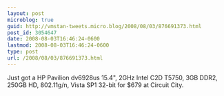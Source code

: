 ```yaml
---
layout: post
microblog: true
guid: http://vmstan-tweets.micro.blog/2008/08/03/876691373.html
post_id: 3054647
date: 2008-08-03T16:46:24-0600
lastmod: 2008-08-03T16:46:24-0600
type: post
url: /2008/08/03/876691373.html
---
```

Just got a HP Pavilion dv6928us 15.4", 2GHz Intel C2D T5750, 3GB DDR2, 250GB HD, 802.11g/n, Vista SP1 32-bit for $679 at Circuit City.
